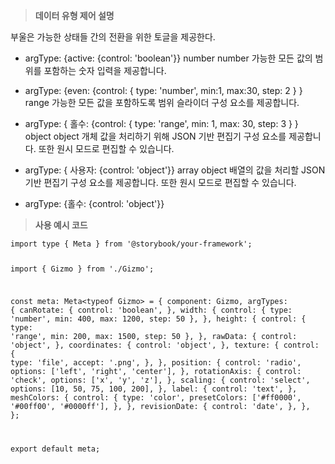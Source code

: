 <blockquote>
<p><strong>데이터 유형 제어 설명</strong></p>
</blockquote>
<p>부울은 가능한 상태들 간의 전환을 위한 토글을 제공한다.</p>
<ul>
<li><p>argType: {active: {control: 'boolean'}}
number number 가능한 모든 값의 범위를 포함하는 숫자 입력을 제공합니다.</p>
</li>
<li><p>argType: {even: {control: { type: 'number', min:1, max:30, step: 2 } }
range 가능한 모든 값을 포함하도록 범위 슬라이더 구성 요소를 제공합니다.</p>
</li>
<li><p>argType: { 홀수: {control: { type: 'range', min: 1, max: 30, step: 3 } }
object object 개체 값을 처리하기 위해 JSON 기반 편집기 구성 요소를 제공합니다.
또한 원시 모드로 편집할 수 있습니다.</p>
</li>
<li><p>argType: { 사용자: {control: 'object'}}
array object 배열의 값을 처리할 JSON 기반 편집기 구성 요소를 제공합니다.
또한 원시 모드로 편집할 수 있습니다.</p>
</li>
<li><p>argType: {홀수: {control: 'object'}}</p>
</li>
</ul>
<blockquote>
<p><strong>사용 예시 코드</strong></p>
</blockquote>
<pre><code>import type { Meta } from '@storybook/your-framework';

import { Gizmo } from './Gizmo';

const meta: Meta&lt;typeof Gizmo&gt; = {
  component: Gizmo,
  argTypes: {
    canRotate: {
      control: 'boolean',
    },
    width: {
      control: { type: 'number', min: 400, max: 1200, step: 50 },
    },
    height: {
      control: { type: 'range', min: 200, max: 1500, step: 50 },
    },
    rawData: {
      control: 'object',
    },
    coordinates: {
      control: 'object',
    },
    texture: {
      control: {
        type: 'file',
        accept: '.png',
      },
    },
    position: {
      control: 'radio',
      options: ['left', 'right', 'center'],
    },
    rotationAxis: {
      control: 'check',
      options: ['x', 'y', 'z'],
    },
    scaling: {
      control: 'select',
      options: [10, 50, 75, 100, 200],
    },
    label: {
      control: 'text',
    },
    meshColors: {
      control: {
        type: 'color',
        presetColors: ['#ff0000', '#00ff00', '#0000ff'],
      },
    },
    revisionDate: {
      control: 'date',
    },
  },
};

export default meta;</code></pre>